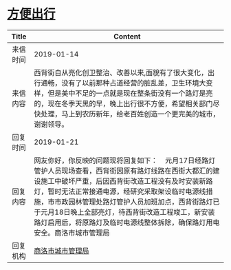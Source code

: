 # <a href="http://www.shangluo.gov.cn/zmhd/ldxxxx.jsp?urltype=leadermail.LeaderMailContentUrl&wbtreeid=1112&leadermailid=5113">方便出行</a>
|Title|Content|
|:---:|---|
|来信时间|2019-01-14|
|来信内容|西背街自从亮化创卫整治、改善以来,面貌有了很大变化，出行通畅，没有了以前那种占道经营的脏乱差，卫生环境大变样，但是美中不足的一点就是现在整条街没有一个路灯是亮的，现在冬季天黑的早，晚上出行很不方便，希望相关部门尽快处理，马上到农历新年，给老百姓创造一个更完美的城市，谢谢领导。|
|回复时间|2019-01-21|
|回复内容|网友你好，你反映的问题现将回复如下：    元月17日经路灯管护人员现场查看，西背街因原有路灯线路在西街大都汇的建设施工中破坏严重，后因西背街改造工程没有及时安装新路灯，暂时无法正常接通电源，经研究采取架设临时电源线措施，市市政园林管理处路灯管护人员加班加点，西背街路灯已于元月18日晚上全部亮灯，待西背街改造工程竣工，新安装路灯启用后，将原路灯及临时电源线整体拆除，确保路灯用电安全。商洛市城市管理局|
|回复机构|<a href="../../categories/agencies/商洛市城市管理局.md">商洛市城市管理局</a>|
